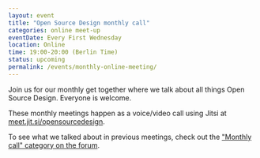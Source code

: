 ```yaml
---
layout: event
title: "Open Source Design monthly call"
categories: online meet-up
eventDate: Every First Wednesday
location: Online
time: 19:00-20:00 (Berlin Time)
status: upcoming
permalink: /events/monthly-online-meeting/
---
```


Join us for our monthly get together where we talk about all things Open Source Design. Everyone is welcome.

These monthly meetings happen as a voice/video call using Jitsi at [meet.jit.si/opensourcedesign](https://meet.jit.si/opensourcedesign).

To see what we talked about in previous meetings, check out the ["Monthly call" category on the forum](https://discourse.opensourcedesign.net/c/meta/monthly-call).

<!--To get notifications of this meeting and other events, you can subscribe to our Open Source Design events calendar: [Open Source Design calendar](https://cloud.nextcloud.com/index.php/apps/calendar/p/MIFAFLFJADIVX63I/Open-Source-Design)-->
